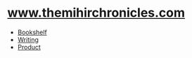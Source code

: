 # www.themihirchronicles.com

- [Bookshelf](www.themihirchronicles.com/pages/bookshelf)
- [Writing](www.themihirchronicles.com/pages/writing)
- [Product](www.themihirchronicles.com/pages/product)